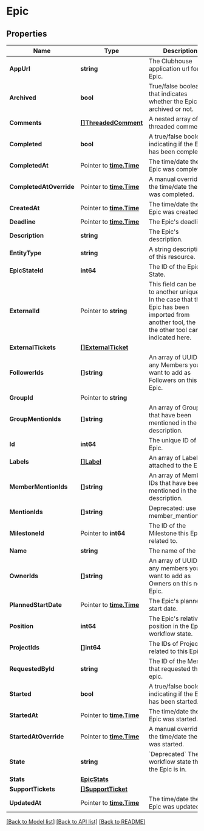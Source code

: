 # Epic

## Properties

Name | Type | Description | Notes
------------ | ------------- | ------------- | -------------
**AppUrl** | **string** | The Clubhouse application url for the Epic. | 
**Archived** | **bool** | True/false boolean that indicates whether the Epic is archived or not. | 
**Comments** | [**[]ThreadedComment**](ThreadedComment.md) | A nested array of threaded comments. | 
**Completed** | **bool** | A true/false boolean indicating if the Epic has been completed. | 
**CompletedAt** | Pointer to [**time.Time**](time.Time.md) | The time/date the Epic was completed. | 
**CompletedAtOverride** | Pointer to [**time.Time**](time.Time.md) | A manual override for the time/date the Epic was completed. | 
**CreatedAt** | Pointer to [**time.Time**](time.Time.md) | The time/date the Epic was created. | 
**Deadline** | Pointer to [**time.Time**](time.Time.md) | The Epic&#39;s deadline. | 
**Description** | **string** | The Epic&#39;s description. | 
**EntityType** | **string** | A string description of this resource. | 
**EpicStateId** | **int64** | The ID of the Epic State. | 
**ExternalId** | Pointer to **string** | This field can be set to another unique ID. In the case that the Epic has been imported from another tool, the ID in the other tool can be indicated here. | 
**ExternalTickets** | [**[]ExternalTicket**](ExternalTicket.md) |  | 
**FollowerIds** | **[]string** | An array of UUIDs for any Members you want to add as Followers on this Epic. | 
**GroupId** | Pointer to **string** |  | 
**GroupMentionIds** | **[]string** | An array of Group IDs that have been mentioned in the Epic description. | 
**Id** | **int64** | The unique ID of the Epic. | 
**Labels** | [**[]Label**](Label.md) | An array of Labels attached to the Epic. | 
**MemberMentionIds** | **[]string** | An array of Member IDs that have been mentioned in the Epic description. | 
**MentionIds** | **[]string** | Deprecated: use member_mention_ids. | 
**MilestoneId** | Pointer to **int64** | The ID of the Milestone this Epic is related to. | 
**Name** | **string** | The name of the Epic. | 
**OwnerIds** | **[]string** | An array of UUIDs for any members you want to add as Owners on this new Epic. | 
**PlannedStartDate** | Pointer to [**time.Time**](time.Time.md) | The Epic&#39;s planned start date. | 
**Position** | **int64** | The Epic&#39;s relative position in the Epic workflow state. | 
**ProjectIds** | **[]int64** | The IDs of Projects related to this Epic. | 
**RequestedById** | **string** | The ID of the Member that requested the epic. | 
**Started** | **bool** | A true/false boolean indicating if the Epic has been started. | 
**StartedAt** | Pointer to [**time.Time**](time.Time.md) | The time/date the Epic was started. | 
**StartedAtOverride** | Pointer to [**time.Time**](time.Time.md) | A manual override for the time/date the Epic was started. | 
**State** | **string** | &#x60;Deprecated&#x60; The workflow state that the Epic is in. | 
**Stats** | [**EpicStats**](EpicStats.md) |  | 
**SupportTickets** | [**[]SupportTicket**](SupportTicket.md) |  | 
**UpdatedAt** | Pointer to [**time.Time**](time.Time.md) | The time/date the Epic was updated. | 

[[Back to Model list]](../README.md#documentation-for-models) [[Back to API list]](../README.md#documentation-for-api-endpoints) [[Back to README]](../README.md)


